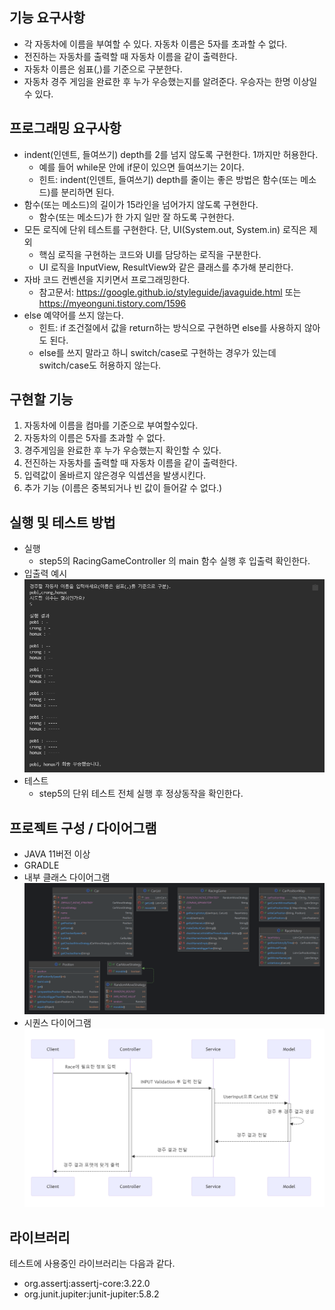 ## 기능 요구사항

- 각 자동차에 이름을 부여할 수 있다. 자동차 이름은 5자를 초과할 수 없다.
- 전진하는 자동차를 출력할 때 자동차 이름을 같이 출력한다.
- 자동차 이름은 쉼표(,)를 기준으로 구분한다.
- 자동차 경주 게임을 완료한 후 누가 우승했는지를 알려준다. 우승자는 한명 이상일 수 있다.

## 프로그래밍 요구사항

- indent(인덴트, 들여쓰기) depth를 2를 넘지 않도록 구현한다. 1까지만 허용한다.
    - 예를 들어 while문 안에 if문이 있으면 들여쓰기는 2이다.
    - 힌트: indent(인덴트, 들여쓰기) depth를 줄이는 좋은 방법은 함수(또는 메소드)를 분리하면 된다.
- 함수(또는 메소드)의 길이가 15라인을 넘어가지 않도록 구현한다.
    - 함수(또는 메소드)가 한 가지 일만 잘 하도록 구현한다.
- 모든 로직에 단위 테스트를 구현한다. 단, UI(System.out, System.in) 로직은 제외
    - 핵심 로직을 구현하는 코드와 UI를 담당하는 로직을 구분한다.
    - UI 로직을 InputView, ResultView와 같은 클래스를 추가해 분리한다.
- 자바 코드 컨벤션을 지키면서 프로그래밍한다.
    - 참고문서: https://google.github.io/styleguide/javaguide.html 또는 https://myeonguni.tistory.com/1596
- else 예약어를 쓰지 않는다.
    - 힌트: if 조건절에서 값을 return하는 방식으로 구현하면 else를 사용하지 않아도 된다.
    - else를 쓰지 말라고 하니 switch/case로 구현하는 경우가 있는데 switch/case도 허용하지 않는다.

## 구현할 기능

1. 자동차에 이름을 컴마를 기준으로 부여할수있다.
2. 자동차의 이름은 5자를 초과할 수 없다.
3. 경주게임을 완료한 후 누가 우승했는지 확인할 수 있다.
4. 전진하는 자동차를 출력할 때 자동차 이름을 같이 출력한다.
5. 입력값이 올바르지 않은경우 익셉션을 발생시킨다.
6. 추가 기능 (이름은 중복되거나 빈 값이 들어갈 수 없다.)

## 실행 및 테스트 방법

- 실행
    - step5의 RacingGameController 의 main 함수 실행 후 입출력 확인한다.
- 입출력 예시
  ![example.png](example.png)
- 테스트
    - step5의 단위 테스트 전체 실행 후 정상동작을 확인한다.

## 프로젝트 구성 / 다이어그램

- JAVA 11버전 이상
- GRADLE
- 내부 클래스 다이어그램
  ![classDiagram.png](classDiagram.png)
- 시퀀스 다이어그램
  ![sequence.png](sequence.png)

## 라이브러리

테스트에 사용중인 라이브러리는 다음과 같다.

- org.assertj:assertj-core:3.22.0
- org.junit.jupiter:junit-jupiter:5.8.2